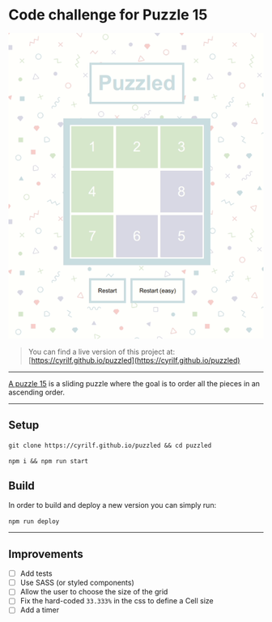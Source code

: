 # Code challenge for Puzzle 15

![puzzle-15](./public/puzzled.png)

> You can find a live version of this project at: [https://cyrilf.github.io/puzzled](https://cyrilf.github.io/puzzled)

----

[A puzzle 15](https://en.wikipedia.org/wiki/15_puzzle) is a sliding puzzle where the goal is to order all the pieces in an ascending order.

----

## Setup

`git clone https://cyrilf.github.io/puzzled && cd puzzled`

`npm i && npm run start`

## Build

In order to build and deploy a new version you can simply run:

`npm run deploy`

----

## Improvements

- [ ] Add tests
- [ ] Use SASS (or styled components)
- [ ] Allow the user to choose the size of the grid
- [ ] Fix the hard-coded `33.333%` in the css to define a Cell size
- [ ] Add a timer

